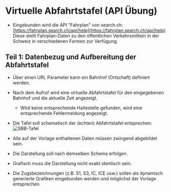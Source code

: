 # Virtuelle Abfahrtstafel (API Übung)
-	Eingebunden wird die API "Fahrplan" von search.ch: [https://fahrplan.search.ch/api/help](https://fahrplan.search.ch/api/help)
Diese stellt Fahrplan-Daten zu den öffentlichen Verkehrsmitteln in der Schweiz in verschiedenen Formen zur Verfügung.

## Teil 1: Datenbezug und Aufbereitung der Abfahrtstafel
-	Über einen URL Parameter kann ein Bahnhof (Ortschaft) definiert werden. 
-	Nach dem Aufruf wird eine virtuelle Abfahrtstafel für den eingegebenen Bahnhof und die aktuelle Zeit angezeigt.
	-	Wird keine entsprechende Haltestelle gefunden, wird eine entsprechende Fehlermeldung angezeigt.
-	Die Tafel soll schematisch der (echten) Abfahrtstafel entsprechen:
![SBB-Tafel](/ilv.307/assets/images/sbb-tafel.png)

-	Alle auf der Vorlage enthaltenen Daten müssen zwingend abgebildet sein.
-	Die Darstellung soll nach demselben Schema erfolgen.
-	Grafisch muss die Darstellung nicht exakt identisch sein.
-	Die Zugsbezeichnungen (z.B. S1, S3, IC, ICE usw.) sollen als dynamisch generierte Grafiken eingebunden werden und möglichst der Vorlage entsprechen.

<!--stackedit_data:
eyJoaXN0b3J5IjpbLTIwMTk3Mjc0MjcsLTE0MjA2MTI5NjhdfQ
==
-->